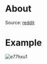 # About

Source: [reddit](https://www.reddit.com/r/chrome/comments/6dlc2b/rip_infinity_new_tab/)

# Example
![e77hxu1](https://cloud.githubusercontent.com/assets/22590804/26522367/87e5c3da-42ff-11e7-83db-6a2e54e70dec.png)
